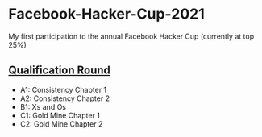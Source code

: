 # Facebook-Hacker-Cup-2021
My first participation to the annual Facebook Hacker Cup (currently at top 25%)


## [Qualification Round](https://github.com/cojulieanne/Facebook-Hacker-Cup-2021/tree/main/Qualification%20Round) 
* A1: Consistency Chapter 1
* A2: Consistency Chapter 2
* B1: Xs and Os
* C1: Gold Mine Chapter 1
* C2: Gold Mine Chapter 2
